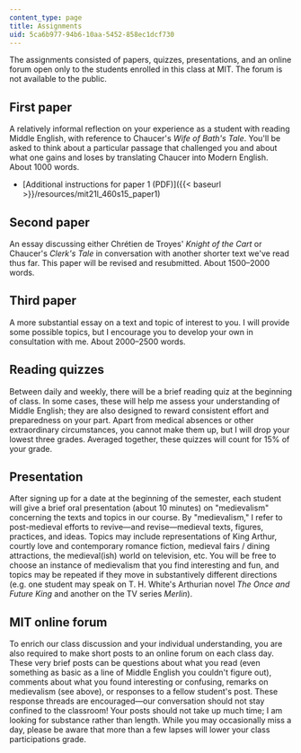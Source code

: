 ```yaml
---
content_type: page
title: Assignments
uid: 5ca6b977-94b6-10aa-5452-858ec1dcf730
---
```


The assignments consisted of papers, quizzes, presentations, and an online forum open only to the students enrolled in this class at MIT. The forum is not available to the public.

First paper
-----------

A relatively informal reflection on your experience as a student with reading Middle English, with reference to Chaucer's _Wife of Bath's Tale_. You'll be asked to think about a particular passage that challenged you and about what one gains and loses by translating Chaucer into Modern English. About 1000 words.

*   [Additional instructions for paper 1 (PDF)]({{< baseurl >}}/resources/mit21l_460s15_paper1)

Second paper
------------

An essay discussing either Chrétien de Troyes' _Knight of the Cart_ or Chaucer's _Clerk's Tale_ in conversation with another shorter text we've read thus far. This paper will be revised and resubmitted. About 1500–2000 words.

Third paper
-----------

A more substantial essay on a text and topic of interest to you. I will provide some possible topics, but I encourage you to develop your own in consultation with me. About 2000–2500 words.

Reading quizzes
---------------

Between daily and weekly, there will be a brief reading quiz at the beginning of class. In some cases, these will help me assess your understanding of Middle English; they are also designed to reward consistent effort and preparedness on your part. Apart from medical absences or other extraordinary circumstances, you cannot make them up, but I will drop your lowest three grades. Averaged together, these quizzes will count for 15% of your grade.

Presentation
------------

After signing up for a date at the beginning of the semester, each student will give a brief oral presentation (about 10 minutes) on "medievalism" concerning the texts and topics in our course. By "medievalism," I refer to post-medieval efforts to revive—and revise—medieval texts, figures, practices, and ideas. Topics may include representations of King Arthur, courtly love and contemporary romance fiction, medieval fairs / dining attractions, the medieval(ish) world on television, etc. You will be free to choose an instance of medievalism that you find interesting and fun, and topics may be repeated if they move in substantively different directions (e.g. one student may speak on T. H. White's Arthurian novel _The Once and Future King_ and another on the TV series _Merlin_).

MIT online forum
----------------

To enrich our class discussion and your individual understanding, you are also required to make short posts to an online forum on each class day. These very brief posts can be questions about what you read (even something as basic as a line of Middle English you couldn't figure out), comments about what you found interesting or confusing, remarks on medievalism (see above), or responses to a fellow student's post. These response threads are encouraged—our conversation should not stay confined to the classroom! Your posts should not take up much time; I am looking for substance rather than length. While you may occasionally miss a day, please be aware that more than a few lapses will lower your class participations grade.